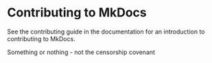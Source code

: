 # Contributing to MkDocs

See the contributing guide in the documentation for an
introduction to contributing to MkDocs.

Something or nothing - not the censorship covenant
